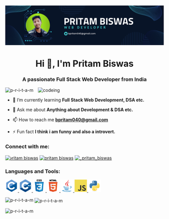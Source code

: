 ![logo](https://github.com/p-r-i-t-a-m/p-r-i-t-a-m/blob/main/Navy%20Blue%20Geometric%20Technology%20LinkedIn%20Banner.png)
<h1 align="center">Hi 👋, I'm Pritam Biswas</h1>
<h3 align="center">A passionate Full Stack Web Developer from India</h3>
<img align="right" alt="codeing" width="400" src="https://camo.githubusercontent.com/cae12fddd9d6982901d82580bdf321d81fb299141098ca1c2d4891870827bf17/68747470733a2f2f6d69726f2e6d656469756d2e636f6d2f6d61782f313336302f302a37513379765349765f7430696f4a2d5a2e676966">

<p align="left"> <img src="https://komarev.com/ghpvc/?username=p-r-i-t-a-m&label=Profile%20views&color=0e75b6&style=flat" alt="p-r-i-t-a-m" /> </p>

- 🌱 I’m currently learning **Full Stack Web Development, DSA etc.**

- 💬 Ask me about **Anything about Development & DSA etc.**

- 📫 How to reach me **bpritam040@gmail.com**

- ⚡ Fun fact **I think i am funny and also a introvert.**

<h3 align="left">Connect with me:</h3>
<p align="left">
<a href="https://linkedin.com/in/ꭾritam biswas" target="blank"><img align="center" src="https://raw.githubusercontent.com/rahuldkjain/github-profile-readme-generator/master/src/images/icons/Social/linked-in-alt.svg" alt="ꭾritam biswas" height="30" width="40" /></a>
<a href="https://fb.com/pritam biswas" target="blank"><img align="center" src="https://raw.githubusercontent.com/rahuldkjain/github-profile-readme-generator/master/src/images/icons/Social/facebook.svg" alt="pritam biswas" height="30" width="40" /></a>
<a href="https://instagram.com/_pritam_biswas" target="blank"><img align="center" src="https://raw.githubusercontent.com/rahuldkjain/github-profile-readme-generator/master/src/images/icons/Social/instagram.svg" alt="_pritam_biswas" height="30" width="40" /></a>
</p>

<h3 align="left">Languages and Tools:</h3>
<p align="left"> <a href="https://www.cprogramming.com/" target="_blank" rel="noreferrer"> <img src="https://raw.githubusercontent.com/devicons/devicon/master/icons/c/c-original.svg" alt="c" width="40" height="40"/> </a> <a href="https://www.w3schools.com/cpp/" target="_blank" rel="noreferrer"> <img src="https://raw.githubusercontent.com/devicons/devicon/master/icons/cplusplus/cplusplus-original.svg" alt="cplusplus" width="40" height="40"/> </a> <a href="https://www.w3schools.com/css/" target="_blank" rel="noreferrer"> <img src="https://raw.githubusercontent.com/devicons/devicon/master/icons/css3/css3-original-wordmark.svg" alt="css3" width="40" height="40"/> </a> <a href="https://www.w3.org/html/" target="_blank" rel="noreferrer"> <img src="https://raw.githubusercontent.com/devicons/devicon/master/icons/html5/html5-original-wordmark.svg" alt="html5" width="40" height="40"/> </a> <a href="https://www.java.com" target="_blank" rel="noreferrer"> <img src="https://raw.githubusercontent.com/devicons/devicon/master/icons/java/java-original.svg" alt="java" width="40" height="40"/> </a> <a href="https://developer.mozilla.org/en-US/docs/Web/JavaScript" target="_blank" rel="noreferrer"> <img src="https://raw.githubusercontent.com/devicons/devicon/master/icons/javascript/javascript-original.svg" alt="javascript" width="40" height="40"/> </a> <a href="https://www.python.org" target="_blank" rel="noreferrer"> <img src="https://raw.githubusercontent.com/devicons/devicon/master/icons/python/python-original.svg" alt="python" width="40" height="40"/> </a> </p>

<p><img align="left" src="https://github-readme-stats.vercel.app/api/top-langs?username=p-r-i-t-a-m&show_icons=true&locale=en&layout=compact" alt="p-r-i-t-a-m" /></p>

<p>&nbsp;<img align="center" src="https://github-readme-stats.vercel.app/api?username=p-r-i-t-a-m&show_icons=true&locale=en" alt="p-r-i-t-a-m" /></p>

<p><img align="center" src="https://github-readme-streak-stats.herokuapp.com/?user=p-r-i-t-a-m&" alt="p-r-i-t-a-m" /></p>
